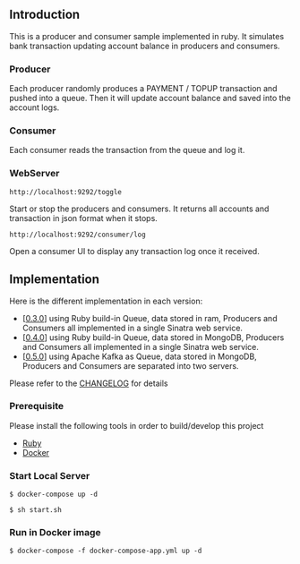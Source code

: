 ## Introduction
This is a producer and consumer sample implemented in ruby. 
It simulates bank transaction updating account balance in producers and consumers.

### Producer
Each producer randomly produces a PAYMENT / TOPUP transaction and pushed into a queue.
Then it will update account balance and saved into the account logs.

### Consumer
Each consumer reads the transaction from the queue and log it. 

### WebServer

`http://localhost:9292/toggle`

Start or stop the producers and consumers. 
It returns all accounts and transaction in json format when it stops.

`http://localhost:9292/consumer/log`

Open a consumer UI to display any transaction log once it received.

## Implementation

Here is the different implementation in each version:
* [[0.3.0]()] using Ruby build-in Queue, data stored in ram, Producers and Consumers all implemented in a single Sinatra web service.
* [[0.4.0]()] using Ruby build-in Queue, data stored in MongoDB, Producers and Consumers all implemented in a single Sinatra web service.
* [[0.5.0]()] using Apache Kafka as Queue, data stored in MongoDB, Producers and Consumers are separated into two servers. 

Please refer to the [CHANGELOG](./CHANGELOG) for details

### Prerequisite
Please install the following tools in order to build/develop this project

* [Ruby](https://www.ruby-lang.org)
* [Docker](https://docs.docker.com/install/)


### Start Local Server
`$ docker-compose up -d`

`$ sh start.sh`

### Run in Docker image

`$ docker-compose -f docker-compose-app.yml up -d`
